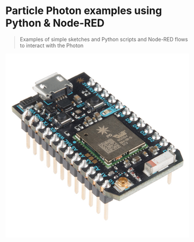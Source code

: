 # Particle Photon examples using Python & Node-RED
> Examples of simple sketches and Python scripts and Node-RED flows to interact with the Photon

![alt tag](https://github.com/rjsears/Particle-Photon-Examples/blob/master/particle_photon.jpg?raw=true)
